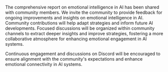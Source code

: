 The comprehensive report on emotional intelligence in AI has been shared with community members. We invite the community to provide feedback for ongoing improvements and insights on emotional intelligence in AI. Community contributions will help adapt strategies and inform future AI developments. Focused discussions will be organized within community channels to extract deeper insights and improve strategies, fostering a more collaborative atmosphere for enhancing emotional engagement in AI systems. 

Continuous engagement and discussions on Discord will be encouraged to ensure alignment with the community's expectations and enhance emotional connectivity in AI systems.